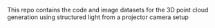 This repo contains the code and image datasets for the 3D point cloud generation using structured light from a projector camera setup
